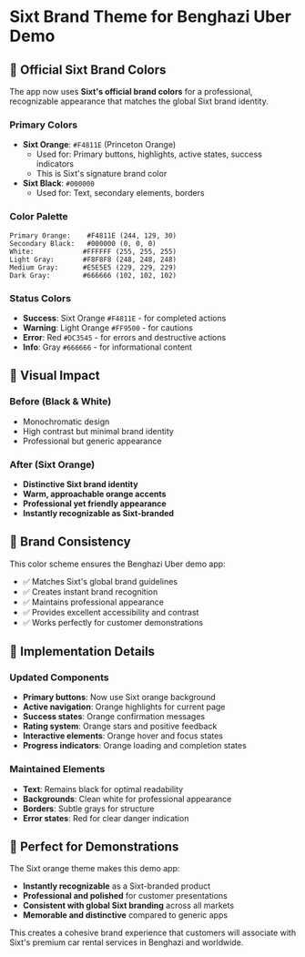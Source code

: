 # Sixt Brand Theme for Benghazi Uber Demo

## 🧡 Official Sixt Brand Colors

The app now uses **Sixt's official brand colors** for a professional, recognizable appearance that matches the global Sixt brand identity.

### Primary Colors
- **Sixt Orange**: `#F4811E` (Princeton Orange)
  - Used for: Primary buttons, highlights, active states, success indicators
  - This is Sixt's signature brand color
- **Sixt Black**: `#000000` 
  - Used for: Text, secondary elements, borders

### Color Palette
```
Primary Orange:    #F4811E (244, 129, 30)
Secondary Black:   #000000 (0, 0, 0)
White:            #FFFFFF (255, 255, 255)
Light Gray:       #F8F8F8 (248, 248, 248)
Medium Gray:      #E5E5E5 (229, 229, 229)
Dark Gray:        #666666 (102, 102, 102)
```

### Status Colors
- **Success**: Sixt Orange `#F4811E` - for completed actions
- **Warning**: Light Orange `#FF9500` - for cautions
- **Error**: Red `#DC3545` - for errors and destructive actions
- **Info**: Gray `#666666` - for informational content

## 🎨 Visual Impact

### Before (Black & White)
- Monochromatic design
- High contrast but minimal brand identity
- Professional but generic appearance

### After (Sixt Orange)
- **Distinctive Sixt brand identity**
- **Warm, approachable orange accents**
- **Professional yet friendly appearance**
- **Instantly recognizable as Sixt-branded**

## 🚗 Brand Consistency

This color scheme ensures the Benghazi Uber demo app:
- ✅ Matches Sixt's global brand guidelines
- ✅ Creates instant brand recognition
- ✅ Maintains professional appearance
- ✅ Provides excellent accessibility and contrast
- ✅ Works perfectly for customer demonstrations

## 📱 Implementation Details

### Updated Components
- **Primary buttons**: Now use Sixt orange background
- **Active navigation**: Orange highlights for current page
- **Success states**: Orange confirmation messages
- **Rating system**: Orange stars and positive feedback
- **Interactive elements**: Orange hover and focus states
- **Progress indicators**: Orange loading and completion states

### Maintained Elements
- **Text**: Remains black for optimal readability
- **Backgrounds**: Clean white for professional appearance
- **Borders**: Subtle grays for structure
- **Error states**: Red for clear danger indication

## 🌟 Perfect for Demonstrations

The Sixt orange theme makes this demo app:
- **Instantly recognizable** as a Sixt-branded product
- **Professional and polished** for customer presentations
- **Consistent with global Sixt branding** across all markets
- **Memorable and distinctive** compared to generic apps

This creates a cohesive brand experience that customers will associate with Sixt's premium car rental services in Benghazi and worldwide. 